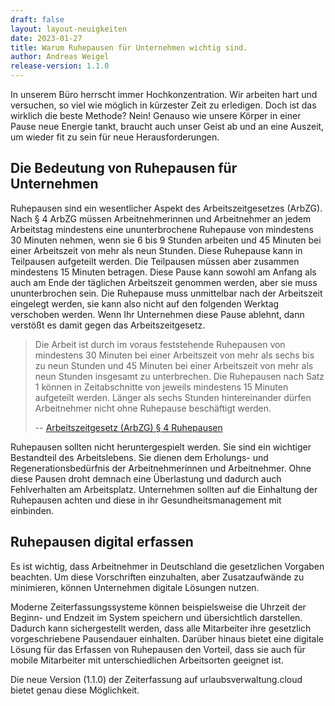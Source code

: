 ```yaml
---
draft: false
layout: layout-neuigkeiten
date: 2023-01-27
title: Warum Ruhepausen für Unternehmen wichtig sind.
author: Andreas Weigel
release-version: 1.1.0
---
```


In unserem Büro herrscht immer Hochkonzentration. Wir arbeiten hart und versuchen, so viel wie möglich in kürzester Zeit zu erledigen.
Doch ist das wirklich die beste Methode? Nein!
Genauso wie unsere Körper in einer Pause neue Energie tankt, braucht auch unser Geist ab und an eine Auszeit,
um wieder fit zu sein für neue Herausforderungen.

<!-- more -->

## Die Bedeutung von Ruhepausen für Unternehmen

Ruhepausen sind ein wesentlicher Aspekt des Arbeitszeitgesetzes (ArbZG).
Nach § 4 ArbZG müssen Arbeitnehmerinnen und Arbeitnehmer an jedem Arbeitstag mindestens eine ununterbrochene Ruhepause von mindestens 30 Minuten nehmen, wenn sie 6 bis 9 Stunden arbeiten und 45 Minuten bei einer Arbeitszeit von mehr als neun Stunden.
Diese Ruhepause kann in Teilpausen aufgeteilt werden. Die Teilpausen müssen aber zusammen mindestens 15 Minuten betragen.
Diese Pause kann sowohl am Anfang als auch am Ende der täglichen Arbeitszeit genommen werden, aber sie muss ununterbrochen sein.
Die Ruhepause muss unmittelbar nach der Arbeitszeit eingelegt werden, sie kann also nicht auf den folgenden Werktag verschoben werden.
Wenn Ihr Unternehmen diese Pause ablehnt, dann verstößt es damit gegen das Arbeitszeitgesetz.

> Die Arbeit ist durch im voraus feststehende Ruhepausen von mindestens 30 Minuten bei einer Arbeitszeit von mehr als
sechs bis zu neun Stunden und 45 Minuten bei einer Arbeitszeit von mehr als neun Stunden insgesamt zu unterbrechen.
Die Ruhepausen nach Satz 1 können in Zeitabschnitte von jeweils mindestens 15 Minuten aufgeteilt werden.
Länger als sechs Stunden hintereinander dürfen Arbeitnehmer nicht ohne Ruhepause beschäftigt werden.
>
> -- <a href="https://www.gesetze-im-internet.de/arbzg/__4.html">Arbeitszeitgesetz (ArbZG) § 4 Ruhepausen</a>

Ruhepausen sollten nicht heruntergespielt werden. Sie sind ein wichtiger Bestandteil des Arbeitslebens.
Sie dienen dem Erholungs- und Regenerationsbedürfnis der Arbeitnehmerinnen und Arbeitnehmer.
Ohne diese Pausen droht demnach eine Überlastung und dadurch auch Fehlverhalten am Arbeitsplatz.
Unternehmen sollten auf die Einhaltung der Ruhepausen achten und diese in ihr Gesundheitsmanagement mit einbinden.

## Ruhepausen digital erfassen

Es ist wichtig, dass Arbeitnehmer in Deutschland die gesetzlichen Vorgaben beachten. Um diese Vorschriften einzuhalten,
aber Zusatzaufwände zu minimieren, können Unternehmen digitale Lösungen nutzen.

Moderne Zeiterfassungssysteme können beispielsweise die Uhrzeit der Beginn- und Endzeit im System speichern und übersichtlich darstellen.
Dadurch kann sichergestellt werden, dass alle Mitarbeiter ihre gesetzlich vorgeschriebene Pausendauer einhalten.
Darüber hinaus bietet eine digitale Lösung für das Erfassen von Ruhepausen den Vorteil,
dass sie auch für mobile Mitarbeiter mit unterschiedlichen Arbeitsorten geeignet ist.

Die neue Version (1.1.0) der Zeiterfassung auf urlaubsverwaltung.cloud bietet genau diese Möglichkeit.
